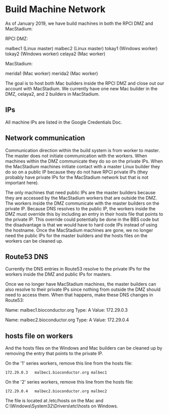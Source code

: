 # Build Machine Network

As of January 2019, we have build machines in both the RPCI DMZ and MacStadium:

RPCI DMZ:

malbec1 (Linux master)
malbec2 (Linux master)
tokay1  (Windows worker)
tokay2  (Windows worker)
celaya2 (Mac worker)

MacStadium:

merida1 (Mac worker)
merida2 (Mac worker)

The goal is to host both Mac builders inside the RPCI DMZ and close out
our account with MacStadium. We currently have one new Mac builder in
the DMZ, celaya2, and 2 builders in MacStadium.

## IPs

All machine IPs are listed in the Google Credentials Doc.

## Network communication

Communication direction within the build system is from worker to master. The
master does not initiate communication with the workers. When machines within
the DMZ communicate they do so on the private IPs. When the MacStadium machines
initiate contact with a master Linux builder they do so on a public IP because
they do not have RPCI private IPs (they probably have private IPs for the
MacStadium network but that is not important here).

The only machines that need public IPs are the master builders because they are
accessed by the MacStadium workers that are outside the DMZ.  The workers
inside the DMZ communicate with the master builders on the private IP.  Because
DNS resolves to the public IP, the workers inside the DMZ must override this by
including an entry in their hosts file that points to the private IP.  This
override could potentially be done in the BBS code but the disadvantage is that
we would have to hard code IPs instead of using the hostname.  Once the
MacStadium machines are gone, we no longer need the public IPs for the master
builders and the hosts files on the workers can be cleaned up.

## Route53 DNS

Currently the DNS entries in Route53 resolve to the private IPs for the
workers inside the DMZ and public IPs for masters.

Once we no longer have MacStadium machines, the master builders can also
resolve to their private IPs since nothing from outside the DMZ should 
need to access them. When that happens, make these DNS changes in Route53:

Name: malbec1.bioconductor.org
Type: A
Value: 172.29.0.3 

Name: malbec2.bioconductor.org
Type: A
Value: 172.29.0.4

## hosts file on workers

And the hosts files on the Windows and Mac builders can be cleaned up
by removing the entry that points to the private IP.

On the '1' series workers, remove this line from the hosts file:

    172.29.0.3   malbec1.bioconductor.org malbec1

On the '2' series workers, remove this line from the hosts file:

    172.29.0.4   malbec2.bioconductor.org malbec2

The file is located at /etc/hosts on the Mac 
and C:\Windows\System32\Drivers\etc\hosts on Windows.
